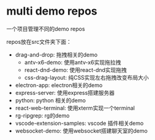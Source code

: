 # multi demo repos

一个项目管理不同的demo repos

repos放在src文件夹下面：

- drag-and-drop: 拖拽相关的demo
  - antv-x6-demo: 使用antv-x6实现拖拉拽
  - react-dnd-demo: 使用react-dnd实现拖拽
  - css-drag-layout: 纯CSS实现左右拖拽改变布局大小
- electron-app: electron相关的demo
- express-server: 使用express搭建服务器
- python: python 相关的demo
- react-web-terminal: 使用xterm实现一个terminal
- rg-ripgrep: rg的demo
- vscode-extension-samples: vscode 插件相关demo
- websocket-demo: 使用websocket搭建聊天室的demo
